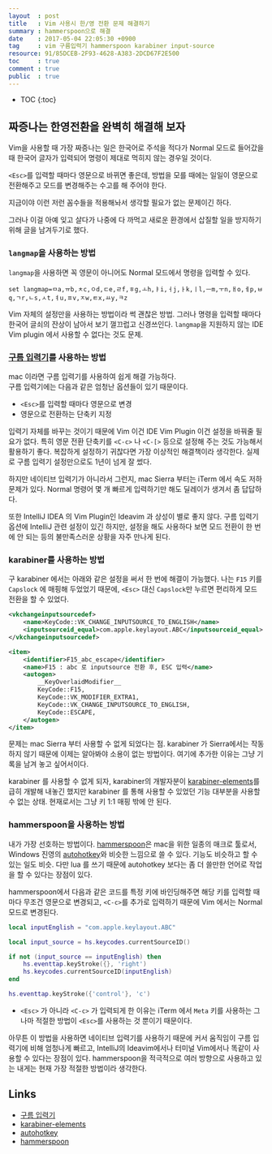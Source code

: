 ```yaml
---
layout  : post
title   : Vim 사용시 한/영 전환 문제 해결하기
summary : hammerspoon으로 해결
date    : 2017-05-04 22:05:30 +0900
tag     : vim 구름입력기 hammerspoon karabiner input-source
resource: 91/85DCEB-2F93-4628-A383-2DCD67F2E500
toc     : true
comment : true
public  : true
---
```

* TOC
{:toc}

## 짜증나는 한영전환을 완벽히 해결해 보자

Vim을 사용할 때 가장 짜증나는 일은 한국어로 주석을 적다가 Normal 모드로 들어갔을 때 한국어 글자가 입력되어 명령이 제대로 먹히지 않는 경우일 것이다.

`<Esc>`를 입력할 때마다 영문으로 바뀌면 좋은데, 방법을 모를 때에는 일일이 영문으로 전환해주고 모드를 변경해주는 수고를 해 주어야 한다.

지금이야 이런 저런 꼼수들을 적용해놔서 생각할 필요가 없는 문제이긴 하다.

그러나 이걸 아예 잊고 살다가 나중에 다 까먹고 새로운 환경에서 삽질할 일을 방지하기 위해 글을 남겨두기로 했다.

### `langmap`을 사용하는 방법

`langmap`을 사용하면 꼭 영문이 아니어도 Normal 모드에서 명령을 입력할 수 있다.

```viml
set langmap=ㅁa,ㅠb,ㅊc,ㅇd,ㄷe,ㄹf,ㅎg,ㅗh,ㅑi,ㅓj,ㅏk,ㅣl,ㅡm,ㅜn,ㅐo,ㅔp,ㅂq,ㄱr,ㄴs,ㅅt,ㅕu,ㅍv,ㅈw,ㅌx,ㅛy,ㅋz
```

Vim 자체의 설정만을 사용하는 방법이라 썩 괜찮은 방법. 그러나 명령을 입력할 때마다 한국어 글쇠의 잔상이 남아서 보기 껄끄럽고 신경쓰인다. `langmap`을 지원하지 않는 IDE Vim plugin 에서 사용할 수 없다는 것도 문제.

### [구름 입력기](http://gureum.io/)를 사용하는 방법

mac 이라면 구름 입력기를 사용하여 쉽게 해결 가능하다.  
구름 입력기에는 다음과 같은 엄청난 옵션들이 있기 때문이다.

* `<Esc>`를 입력할 때마다 영문으로 변경
* 영문으로 전환하는 단축키 지정

입력기 자체를 바꾸는 것이기 때문에 Vim 이건 IDE Vim Plugin 이건 설정을 바꿔줄 필요가 없다.
특히 영문 전환 단축키를 `<C-c>` 나 `<C-[>` 등으로 설정해 주는 것도 가능해서 활용하기 좋다.
복잡하게 설정하기 귀찮다면 가장 이상적인 해결책이라 생각한다. 실제로 구름 입력기 설정만으로도 1년이 넘게 잘 썼다.

하지만 네이티브 입력기가 아니라서 그런지, mac Sierra 부터는 iTerm 에서 속도 저하 문제가 있다. Normal 명령어 몇 개 빠르게 입력하기만 해도 딜레이가 생겨서 좀 답답하다.

또한 IntelliJ IDEA 의 Vim Plugin인 Ideavim 과 상성이 별로 좋지 않다. 구름 입력기 옵션에 IntelliJ 관련 설정이 있긴 하지만, 설정을 해도 사용하다 보면 모드 전환이 한 번에 안 되는 등의 불만족스러운 상황을 자주 만나게 된다.

### karabiner를 사용하는 방법

구 karabiner 에서는 아래와 같은 설정을 써서 한 번에 해결이 가능했다.
나는 `F15` 키를 `Capslock` 에 매핑해 두었었기 때문에, `<Esc>` 대신 `Capslock`만 누르면 편리하게 모드 전환을 할 수 있었다.

```xml
<vkchangeinputsourcedef>
    <name>KeyCode::VK_CHANGE_INPUTSOURCE_TO_ENGLISH</name>
    <inputsourceid_equal>com.apple.keylayout.ABC</inputsourceid_equal>
</vkchangeinputsourcedef>

<item>
    <identifier>F15_abc_escape</identifier>
    <name>F15 : abc 로 inputsource 전환 후, ESC 입력</name>
    <autogen>
        __KeyOverlaidModifier__
        KeyCode::F15,
        KeyCode::VK_MODIFIER_EXTRA1,
        KeyCode::VK_CHANGE_INPUTSOURCE_TO_ENGLISH,
        KeyCode::ESCAPE,
    </autogen>
</item>
```

문제는 mac Sierra 부터 사용할 수 없게 되었다는 점. karabiner 가 Sierra에서는 작동하지 않기 때문에 이제는 알아봐야 소용이 없는 방법이다. 여기에 추가한 이유는 그냥 기록을 남겨 놓고 싶어서이다.

karabiner 를 사용할 수 없게 되자, karabiner의 개발자분이 [karabiner-elements](https://github.com/tekezo/Karabiner-Elements)를 급히 개발해 내놓긴 했지만 karabiner 를 통해 사용할 수 있었던 기능 대부분을 사용할 수 없는 상태. 현재로서는 그냥 키 1:1 매핑 밖에 안 된다.

### hammerspoon을 사용하는 방법

내가 가장 선호하는 방법이다. [hammerspoon](http://www.hammerspoon.org/)은 mac을 위한 일종의 매크로 툴로서, Windows 진영의 [autohotkey](https://autohotkey.com/)와 비슷한 느낌으로 쓸 수 있다. 기능도 비슷하고 할 수 있는 일도 비슷. 다만 lua 를 쓰기 때문에 autohotkey 보다는 좀 더 쓸만한 언어로 작업을 할 수 있다는 장점이 있다.

hammerspoon에서 다음과 같은 코드를 특정 키에 바인딩해주면 해당 키를 입력할 때마다 무조건 영문으로 변경되고, `<C-c>`를 추가로 입력하기 때문에 Vim 에서는 Normal 모드로 변경된다.

```lua
local inputEnglish = "com.apple.keylayout.ABC"

local input_source = hs.keycodes.currentSourceID()

if not (input_source == inputEnglish) then
    hs.eventtap.keyStroke({}, 'right')
    hs.keycodes.currentSourceID(inputEnglish)
end

hs.eventtap.keyStroke({'control'}, 'c')
```

* `<Esc>` 가 아니라 `<C-c>` 가 입력되게 한 이유는 iTerm 에서 `Meta` 키를 사용하는 그나마 적절한 방법이 `<Esc>`를 사용하는 것 뿐이기 때문이다.

아무튼 이 방법을 사용하면 네이티브 입력기를 사용하기 때문에 커서 움직임이 구름 입력기에 비해 엄청나게 빠르고, IntelliJ의 Ideavim에서나 터미널 Vim에서나 똑같이 사용할 수 있다는 장점이 있다. hammerspoon을 적극적으로 여러 방향으로 사용하고 있는 내게는 현재 가장 적절한 방법이라 생각한다.

## Links

* [구름 입력기](http://gureum.io/)
* [karabiner-elements](https://github.com/tekezo/Karabiner-Elements)
* [autohotkey](https://autohotkey.com/)
* [hammerspoon](http://www.hammerspoon.org/)

